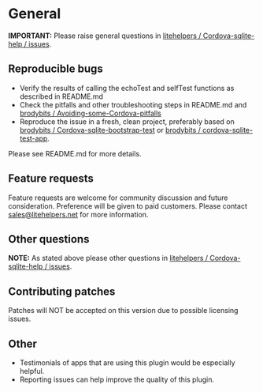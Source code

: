 # General

**IMPORTANT:** Please raise general questions in [litehelpers / Cordova-sqlite-help / issues](https://github.com/litehelpers/Cordova-sqlite-help/issues).

## Reproducible bugs

- Verify the results of calling the echoTest and selfTest functions as described in README.md
- Check the pitfalls and other troubleshooting steps in README.md and [brodybits / Avoiding-some-Cordova-pitfalls](https://github.com/brodybits/Avoiding-some-Cordova-pitfalls)
- Reproduce the issue in a fresh, clean project, preferably based on [brodybits / Cordova-sqlite-bootstrap-test](https://github.com/brodybits/Cordova-sqlite-bootstrap-test) or [brodybits / cordova-sqlite-test-app](https://github.com/brodybits/cordova-sqlite-test-app).

Please see README.md for more details.

## Feature requests

Feature requests are welcome for community discussion and future consideration. Preference will be given to paid customers. Please contact <sales@litehelpers.net> for more information.

## Other questions

**NOTE:** As stated above please other questions in [litehelpers / Cordova-sqlite-help / issues](https://github.com/litehelpers/Cordova-sqlite-help/issues).

## Contributing patches

Patches will NOT be accepted on this version due to possible licensing issues.

## Other

- Testimonials of apps that are using this plugin would be especially helpful.
- Reporting issues can help improve the quality of this plugin.
